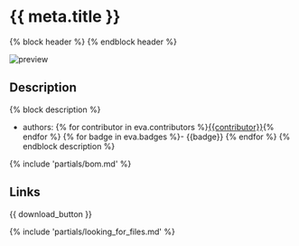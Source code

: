 # {{ meta.title }}

{% block header %}
{% endblock header %}

![preview](assets/{{eva.uid|slugify}}.png)

## Description

{% block description %}
- authors: {% for contributor in eva.contributors %}[{{contributor}}](https://github.com/{{contributor}}){% endfor %}
{% for badge in eva.badges %}- {{badge}}
{% endfor %}
{% endblock description %}

{% include 'partials/bom.md' %}

## Links

{{ download_button }}

{% include 'partials/looking_for_files.md' %}
